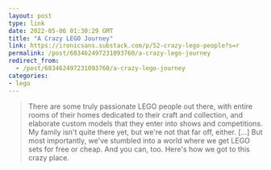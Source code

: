 ```yaml
---
layout: post
type: link
date: 2022-05-06 01:30:29 GMT
title: "A Crazy LEGO Journey"
link: https://ironicsans.substack.com/p/52-crazy-lego-people?s=r
permalink: /post/683462497231093760/a-crazy-lego-journey
redirect_from: 
  - /post/683462497231093760/a-crazy-lego-journey
categories:
- lego
---
```

<blockquote>There are some truly passionate LEGO people out there, with entire rooms of their homes dedicated to their craft and collection, and elaborate custom models that they enter into shows and competitions. My family isn't quite there yet, but we're not that far off, either. [...] But most importantly, we've stumbled into a world where we get LEGO sets for free or cheap. And you can, too. Here's how we got to this crazy place.</blockquote>
